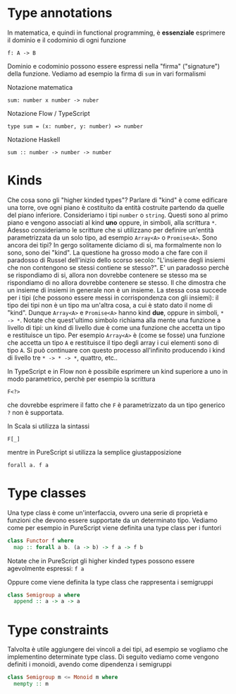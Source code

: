 # Type annotations

In matematica, e quindi in functional programming, è **essenziale** esprimere il dominio e il codominio di ogni funzione

```
f: A -> B
```

Dominio e codominio possono essere espressi nella "firma" ("signature") della funzione. Vediamo ad esempio la firma di `sum` in vari formalismi

Notazione matematica

```
sum: number x number -> nuber
```

Notazione Flow / TypeScript

```
type sum = (x: number, y: number) => number
```

Notazione Haskell

```
sum :: number -> number -> number
```

# Kinds

Che cosa sono gli "higher kinded types"? Parlare di "kind" è come edificare una torre, ove ogni piano è costituito da entità costruite partendo da quelle del piano inferiore. Consideriamo i tipi `number` o `string`. Questi sono al primo piano e vengono associati al kind **uno** oppure, in simboli, alla scrittura `*`. Adesso consideriamo le scritture che si utilizzano per definire un'entità parametrizzata da un solo tipo, ad esempio `Array<A>` o `Promise<A>`. Sono ancora dei tipi? In gergo solitamente diciamo di si, ma formalmente non lo sono, sono dei "kind". La questione ha grosso modo a che fare con il paradosso di Russel dell'inizio dello scorso secolo: "L'insieme degli insiemi che non contengono se stessi contiene se stesso?". E' un paradosso perchè se rispondiamo di si, allora non dovrebbe contenere se stesso ma se rispondiamo di no allora dovrebbe contenere se stesso. Il che dimostra che un insieme di insiemi in generale non è un insieme. La stessa cosa succede per i tipi (che possono essere messi in corrispondenza con gli insiemi): il tipo dei tipi non è un tipo ma un'altra cosa, a cui è stato dato il nome di "kind". Dunque `Array<A>` e `Promise<A>` hanno kind **due**, oppure in simboli, `* -> *`. Notate che quest'ultimo simbolo richiama alla mente una funzione a livello di tipi: un kind di livello due è come una funzione che accetta un tipo e restituisce un tipo. Per esempio `Array<A>` è (come se fosse) una funzione che accetta un tipo `A` e restituisce il tipo degli array i cui elementi sono di tipo `A`. Si può continuare con questo processo all'infinito producendo i kind di livello tre `* -> * -> *`, quattro, etc..

In TypeScript e in Flow non è possibile esprimere un kind superiore a uno in modo parametrico, perchè per esempio la scrittura

```
F<?>
```

che dovrebbe esprimere il fatto che `F` è parametrizzato da un tipo generico `?` non è supportata.

In Scala si utilizza la sintassi

```
F[_]
```

mentre in PureScript si utilizza la semplice giustapposizione

```
forall a. f a
```

# Type classes

Una type class è come un'interfaccia, ovvero una serie di proprietà e funzioni che devono essere supportate da un determinato tipo. Vediamo come per esempio in PureScript viene definita una type class per i funtori

```purescript
class Functor f where
  map :: forall a b. (a -> b) -> f a -> f b
```

Notate che in PureScript gli higher kinded types possono essere agevolmente espressi: `f a`

Oppure come viene definita la type class che rappresenta i semigruppi

```purescript
class Semigroup a where
  append :: a -> a -> a
```

# Type constraints

Talvolta è utile aggiungere dei vincoli a dei tipi, ad esempio se vogliamo che implementino determinate type class. Di seguito vediamo come vengono definiti i monoidi, avendo come dipendenza i semigruppi

```purescript
class Semigroup m <= Monoid m where
  mempty :: m
```
